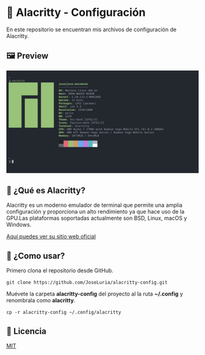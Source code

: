 # 🤖 Alacritty - Configuración

En este repositorio se encuentran mis archivos de configuración de Alacritty.

## 🖼️ Preview

![Terminal preview](./preview.png)

## 🤔 ¿Qué es Alacritty?

Alacritty es un moderno emulador de terminal que permite una amplia configuración y proporciona un alto rendimiento ya que hace uso de la GPU.Las plataformas soportadas actualmente son BSD, Linux, macOS y Windows.

[Aquí puedes ver su sitio web oficial](https://alacritty.org/)

## 🚀 ¿Como usar?

Primero clona el repositorio desde GitHub.

```shell
git clone https://github.com/JoseLuria/alacritty-config.git
```

Muévete la carpeta **alacritty-config** del proyecto al la ruta **~/.config** y renombrala como **alacritty**.

```shell
cp -r alacritty-config ~/.config/alacritty
```

## 📄 Licencia

[MIT](https://opensource.org/licenses/MIT)
